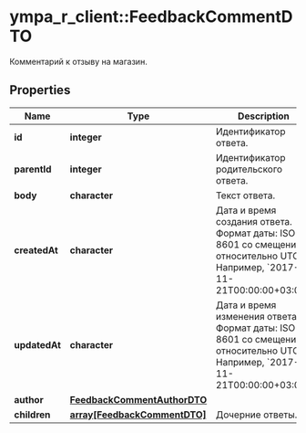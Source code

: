 # ympa_r_client::FeedbackCommentDTO

Комментарий к отзыву на магазин.

## Properties
Name | Type | Description | Notes
------------ | ------------- | ------------- | -------------
**id** | **integer** | Идентификатор ответа. | [optional] 
**parentId** | **integer** | Идентификатор родительского ответа. | [optional] 
**body** | **character** | Текст ответа. | [optional] 
**createdAt** | **character** | Дата и время создания ответа.  Формат даты: ISO 8601 со смещением относительно UTC. Например, &#x60;2017-11-21T00:00:00+03:00&#x60;.  | [optional] 
**updatedAt** | **character** | Дата и время изменения ответа.  Формат даты: ISO 8601 со смещением относительно UTC. Например, &#x60;2017-11-21T00:00:00+03:00&#x60;.  | [optional] 
**author** | [**FeedbackCommentAuthorDTO**](FeedbackCommentAuthorDTO.md) |  | [optional] 
**children** | [**array[FeedbackCommentDTO]**](FeedbackCommentDTO.md) | Дочерние ответы. | [optional] 


